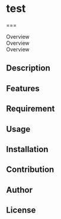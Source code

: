 # test
===

Overview  
Overview  
Overview  

## Description


## Features


## Requirement


## Usage


## Installation


## Contribution


## Author


## License

